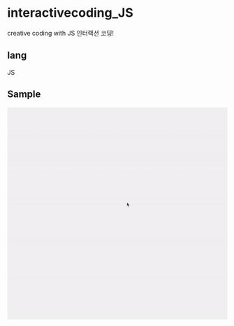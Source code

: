 # interactivecoding_JS
creative coding with JS
인터랙션 코딩!

## lang
JS

## Sample
![alt text](https://raw.githubusercontent.com/Lee-ji-soo/interactivecoding_JS/master/gif/dot1.gif?raw=true)
